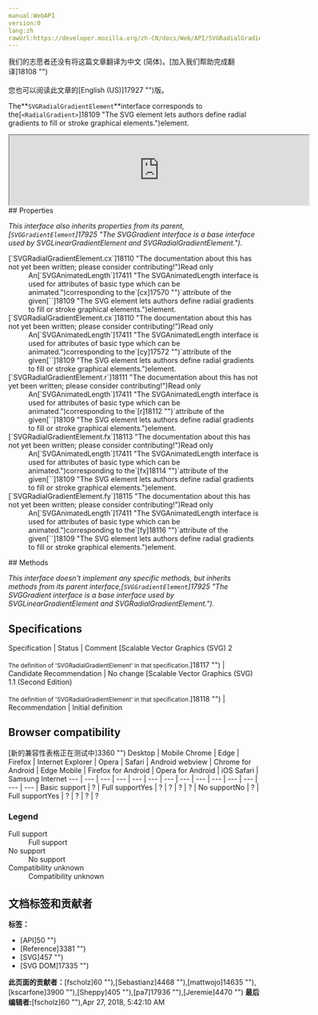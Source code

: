 ```yaml
---
manual:WebAPI
version:0
lang:zh
rawUrl:https://developer.mozilla.org/zh-CN/docs/Web/API/SVGRadialGradientElement
---
```




<bdi>我们的志愿者还没有将这篇文章翻译为<bdi>中文 (简体)</bdi>。[加入我们帮助完成翻译]18108 "")<br></br>您也可以阅读此文章的[English (US)]17927 "")版。</bdi>






The**`SVGRadialGradientElement`**interface corresponds to the[`<RadialGradient>`]18109 "The <radialGradient> SVG element lets authors define radial gradients to fill or stroke graphical elements.")element.

<iframe src='https://mdn.mozillademos.org/en-US/docs/Web/API/SVGRadialGradientElement$samples/inheritance_diagram?revision=1377401' width='600' height='140'></iframe>
## Properties<a name="Properties"></a>


<em>This interface also inherits properties from its parent,[`SVGGradientElement`]17925 "The SVGGradient interface is a base interface used by SVGLinearGradientElement and SVGRadialGradientElement.").</em>

<dl><dt id=''>[`SVGRadialGradientElement.cx`]18110 "The documentation about this has not yet been written; please consider contributing!")Read only</dt><dd>An[`SVGAnimatedLength`]17411 "The SVGAnimatedLength interface is used for attributes of basic type <length> which can be animated.")corresponding to the`[cx]17570 "")`attribute of the given[`<RadialGradient>`]18109 "The <radialGradient> SVG element lets authors define radial gradients to fill or stroke graphical elements.")element.</dd><dt id=''>[`SVGRadialGradientElement.cx`]18110 "The documentation about this has not yet been written; please consider contributing!")Read only</dt><dd>An[`SVGAnimatedLength`]17411 "The SVGAnimatedLength interface is used for attributes of basic type <length> which can be animated.")corresponding to the`[cy]17572 "")`attribute of the given[`<RadialGradient>`]18109 "The <radialGradient> SVG element lets authors define radial gradients to fill or stroke graphical elements.")element.</dd><dt id=''>[`SVGRadialGradientElement.r`]18111 "The documentation about this has not yet been written; please consider contributing!")Read only</dt><dd>An[`SVGAnimatedLength`]17411 "The SVGAnimatedLength interface is used for attributes of basic type <length> which can be animated.")corresponding to the`[r]18112 "")`attribute of the given[`<RadialGradient>`]18109 "The <radialGradient> SVG element lets authors define radial gradients to fill or stroke graphical elements.")element.</dd><dt id=''>[`SVGRadialGradientElement.fx`]18113 "The documentation about this has not yet been written; please consider contributing!")Read only</dt><dd>An[`SVGAnimatedLength`]17411 "The SVGAnimatedLength interface is used for attributes of basic type <length> which can be animated.")corresponding to the`[fx]18114 "")`attribute of the given[`<RadialGradient>`]18109 "The <radialGradient> SVG element lets authors define radial gradients to fill or stroke graphical elements.")element.</dd><dt id=''>[`SVGRadialGradientElement.fy`]18115 "The documentation about this has not yet been written; please consider contributing!")Read only</dt><dd>An[`SVGAnimatedLength`]17411 "The SVGAnimatedLength interface is used for attributes of basic type <length> which can be animated.")corresponding to the`[fy]18116 "")`attribute of the given[`<RadialGradient>`]18109 "The <radialGradient> SVG element lets authors define radial gradients to fill or stroke graphical elements.")element.</dd></dl>
## Methods<a name="Methods"></a>


<em>This interface doesn&#39;t implement any specific methods, but inherits methods from its parent interface,[`SVGGradientElement`]17925 "The SVGGradient interface is a base interface used by SVGLinearGradientElement and SVGRadialGradientElement.").</em>


## Specifications<a name="Specifications"></a>
Specification | Status | Comment 
[Scalable Vector Graphics (SVG) 2<br></br><small>The definition of &#39;SVGRadialGradientElement&#39; in that specification.</small>]18117 "") | Candidate Recommendation | No change 
[Scalable Vector Graphics (SVG) 1.1 (Second Edition)<br></br><small>The definition of &#39;SVGRadialGradientElement&#39; in that specification.</small>]18118 "") | Recommendation | Initial definition 


## Browser compatibility<a name="Browser_compatibility"></a>
[新的兼容性表格正在测试中<i></i>]3360 "")
<abbr>Desktop<i></i></abbr> | <abbr>Mobile<i></i></abbr> 
<abbr>Chrome<i></i></abbr> | <abbr>Edge<i></i></abbr> | <abbr>Firefox<i></i></abbr> | <abbr>Internet Explorer<i></i></abbr> | <abbr>Opera<i></i></abbr> | <abbr>Safari<i></i></abbr> | <abbr>Android webview<i></i></abbr> | <abbr>Chrome for Android<i></i></abbr> | <abbr>Edge Mobile<i></i></abbr> | <abbr>Firefox for Android<i></i></abbr> | <abbr>Opera for Android<i></i></abbr> | <abbr>iOS Safari<i></i></abbr> | <abbr>Samsung Internet<i></i></abbr> 
 ---  |  ---  |  ---  |  ---  |  ---  |  ---  |  ---  |  ---  |  ---  |  ---  |  ---  |  ---  |  ---  |  ---  | 
Basic support | <abbr>?</abbr> | <abbr>Full support</abbr>Yes | <abbr>?</abbr> | <abbr>?</abbr> | <abbr>?</abbr> | <abbr>?</abbr> | <abbr>No support</abbr>No | <abbr>?</abbr> | <abbr>Full support</abbr>Yes | <abbr>?</abbr> | <abbr>?</abbr> | <abbr>?</abbr> | <abbr>?</abbr> 


### Legend<a name="Legend"></a>
<dl><dt id=''><abbr>Full support</abbr></dt><dd>Full support</dd><dt id=''><abbr>No support</abbr></dt><dd>No support</dd><dt id=''><abbr>Compatibility unknown</abbr></dt><dd>Compatibility unknown</dd></dl>



## 文档标签和贡献者
**标签：**
* [API]50 "")
* [Reference]3381 "")
* [SVG]457 "")
* [SVG DOM]17335 "")

**此页面的贡献者：**[fscholz]60 ""),[Sebastianz]4468 ""),[mattwojo]14635 ""),[kscarfone]3900 ""),[Sheppy]405 ""),[pa7]17936 ""),[Jeremie]4470 "")
**最后编辑者:**[fscholz]60 ""),<time>Apr 27, 2018, 5:42:10 AM</time>


